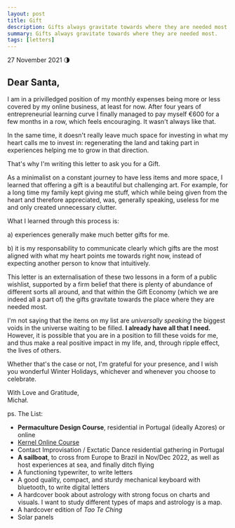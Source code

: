 ```yaml
---
layout: post
title: Gift
description: Gifts always gravitate towards where they are needed most. 
summary: Gifts always gravitate towards where they are needed most. 
tags: [letters]
---
```


27 November 2021 🌗
## Dear Santa,

I am in a privilledged position of my monthly expenses being more or less covered by my online business, at least for now. After four years of entrepreneurial learning curve I finally managed to pay myself €600 for a few months in a row, which feels encouraging. It wasn't always like that.

In the same time, it doesn't really leave much space for investing in what my heart calls me to invest in: regenerating the land and taking part in experiences helping me to grow in that direction.

That's why I'm writing this letter to ask you for a Gift.

As a minimalist on a constant journey to have less items and more space, I learned that offering a gift is a beautiful but challenging art. For example, for a long time my family kept giving me stuff, which while being given from the heart and therefore appreciated, was, generally speaking, useless for me and only created unnecessary clutter.

What I learned through this process is:

a) experiences generally make much better gifts for me.

b) it is my responsability to communicate clearly which gifts are the most aligned with what my heart points me towards right now, instead of expecting another person to know that intuitively.

This letter is an externalisation of these two lessons in a form of a public wishlist, supported by a firm belief that there is plenty of abundance of different sorts all around, and that within the Gift Economy (which we are indeed all a part of) the gifts gravitate towards the place where they are needed most.

I'm not saying that the items on my list are *universally speaking* the biggest voids in the universe waiting to be filled. **I already have all that I need.** However, it is possible that you are in a position to fill these voids for me, and thus make a real positive impact in my life, and, through ripple effect, the lives of others.

Whether that's the case or not, I'm grateful for your presence, and I wish you wonderful Winter Holidays, whichever and whenever you choose to celebrate.

With Love and Gratitude,<br>
Michał.

ps. The List:
- **Permaculture Design Course**, residential in Portugal (ideally Azores) or online
- <a href="https://kernel.community/en/" target="_blank"> Kernel Online Course</a>
- Contact Improvisation / Exctatic Dance residential gathering in Portugal
- **A sailboat**, to cross from Europe to Brazil in Nov/Dec 2022, as well as host experiences at sea, and finally ditch flying
- A functioning typewriter, to write letters
- A good quality, compact, and sturdy mechanical keyboard with bluetooth, to write digital letters
- A hardcover book about astrology with strong focus on charts and visuals. I want to study different types of maps and astrology is a map.
- A hardcover edition of *Tao Te Ching*
- Solar panels

